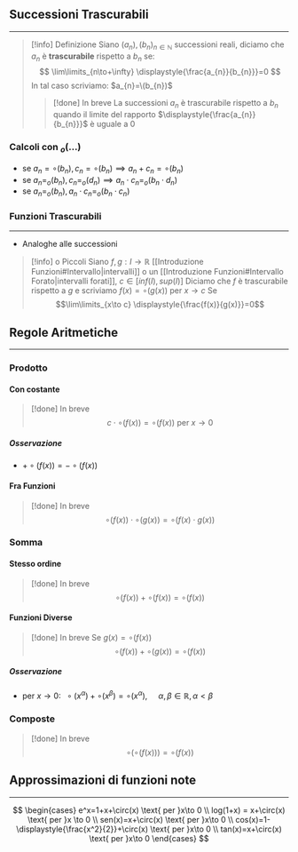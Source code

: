 ## Successioni Trascurabili
---
>[!info] Definizione
>Siano $(a_{n}),(b_{n})_{n\in\mathbb{N}}$ successioni reali, diciamo che $a_{n}$ è **trascurabile** rispetto a $b_{n}$ se:
> $$
\lim\limits_{n\to+\infty} \displaystyle{\frac{a_{n}}{b_{n}}}=0
>$$
>In tal caso scriviamo:
>$a_{n}=\(b_{n})$
>>[!done] In breve
>>La successioni $a_{n}$ è trascurabile rispetto a $b_{n}$ quando il limite del rapporto $\displaystyle{\frac{a_{n}}{b_{n}}}$ è uguale a $0$

### Calcoli con $_{o}(\dots)$
- se $a_{n}=\circ(b_{n}),c_{n}=\circ(b_{n}) \implies a_{n}+c_{n}=\circ(b_{n})$
- se $a_{n}=_{o}(b_{n}),c_{n}=_{o}(d_{n})\implies a_{n}\cdot c_{n}=_{o}(b_{n}\cdot d_{n})$
- se $a_{n}=_{o}(b_{n}),a_{n}\cdot c_{n}=_{o}(b_{n}\cdot c_{n})$

### Funzioni Trascurabili
---
- Analoghe alle successioni
>[!info] o Piccoli
>Siano $f,g:I\to\mathbb{R}$ [[Introduzione Funzioni#Intervallo|intervalli]] o un [[Introduzione Funzioni#Intervallo Forato|intervalli forati]], $c\in[inf(I),sup(I)]$
>Diciamo che $f$ è trascurabile rispetto a $g$ e scriviamo $f(x)=\circ(g(x))$ per $x\to c$
>Se
>$$\lim\limits_{x\to c} \displaystyle{\frac{f(x)}{g(x)}}=0$$

## Regole Aritmetiche
---
### Prodotto
#### Con costante
>[!done] In breve
>$$c\cdot\circ(f(x)) = \circ(f(x))\text{ per }x\to0$$
##### Osservazione
- $+\circ(f(x)) = -\circ(f(x))$
#### Fra Funzioni
>[!done] In breve
>$$\circ(f(x))\cdot\circ(g(x))=\circ(f(x)\cdot g(x))$$
### Somma
#### Stesso ordine
>[!done] In breve
>$$\circ(f(x))+\circ(f(x)) = \circ(f(x))$$
#### Funzioni Diverse
>[!done] In breve
>Se $g(x)=\circ(f(x))$
>$$\circ(f(x))+\circ(g(x)) = \circ(f(x))$$

##### Osservazione
- $\text{ per }x\to0:\ \ \circ(x^\alpha)+\circ(x^\beta)=\circ(x^\alpha),\ \ \ \ \ \alpha,\beta\in \mathbb{R},\alpha<\beta$
### Composte
>[!done] In breve
>$$\circ(\circ(f(x)))=\circ(f(x))$$
## Approssimazioni di funzioni note
---
$$
\begin{cases}
e^x=1+x+\circ(x) \text{ per }x\to 0 \\
log(1+x) = x+\circ(x) \text{ per }x \to 0 \\
sen(x)=x+\circ(x) \text{ per }x\to 0 \\
cos(x)=1- \displaystyle{\frac{x^2}{2}}+\circ(x) \text{ per }x\to 0 \\
tan(x)=x+\circ(x) \text{ per }x\to 0
\end{cases}
$$
